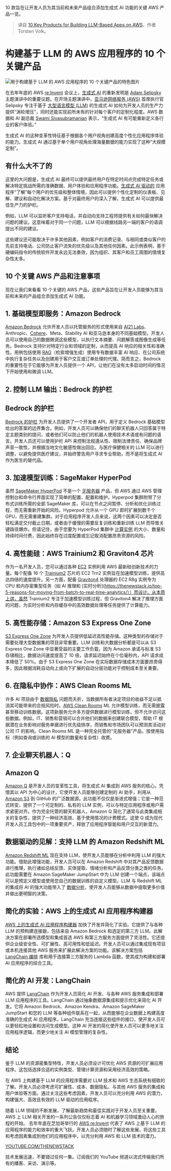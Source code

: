 
<!--
title: 10 个用于在 AWS 上构建基于 LLM 的应用程序的关键产品
cover: https://cdn.thenewstack.io/media/2024/02/5a177a39-josue-isai-ramos-figueroa-qvbynmunj9a-unsplash-1.jpg
-->

10 款旨在让开发人员为其当前和未来产品组合添加生成式 AI 功能的关键 AWS 产品一览。

> 译自 [10 Key Products for Building LLM-Based Apps on AWS](https://thenewstack.io/10-key-products-for-building-llm-based-apps-on-aws/)，作者 Torsten Volk。


# 构建基于 LLM 的 AWS 应用程序的 10 个关键产品

![用于构建基于 LLM 的 AWS 应用程序的 10 个关键产品的特色图片](https://cdn.thenewstack.io/media/2024/02/5a177a39-josue-isai-ramos-figueroa-qvbynmunj9a-unsplash-1-1024x746.jpg)

在去年年底的 AWS [re:Invent](https://reinvent.awsevents.com/) 会议上，[生成式 AI](https://thenewstack.io/generative-ai-in-2023-genai-tools-became-table-stakes/) 的重新发明是 [Adam Selipsky](https://www.linkedin.com/in/adamselipsky/) 主题演讲中的重要议题。在开场主题演讲中，[亚马逊网络服务 (AWS)](https://aws.amazon.com/?utm_content=inline-mention) 首席执行官 Selipsky 专注于基于 [大型语言模型 (LLM)](https://thenewstack.io/llm-app-ecosystem-whats-new-and-how-cloud-native-is-adapting/) 的生成式 AI 如何为开发人员的生产力提供“涡轮增压”，同时还能实现前所未有的针对每个客户的定制化程度。AWS 数据和 AI 副总裁 [Swami Sivasubramanian](https://www.linkedin.com/in/swaminathansivasubramanian/) 表示，“生成式 AI 有可能重新定义各行业的客户体验。”

生成式 AI 的这种变革性特征基于根据各个用户视角创建高度个性化应用程序体验的能力。生成式 AI 通过基于单个用户视角处理海量数据的能力实现了这种“大规模定制”。

## 有什么大不了的

这里的大问题是，生成式 AI 最终可以提供最终用户在特定时间点完成特定任务或解决特定挑战所需的准确数据、用户体验和应用程序功能。[生成式 AI 驱动的](https://thenewstack.io/is-ai-a-job-killer-ai-driven-development-tools-offer-clues/) 应用程序“了解”每个用户的优先级和整体情境，因此可以提供个性化定制的仪表板、见解、建议和自动化解决方案。基于对最终用户的深入了解，生成式 AI 可以提供最佳生产力的护栏。

例如，LLM 可以监听客户支持电话，并自动向支持工程师提供有关如何最快解决问题的建议。这意味着对于同一个问题，LLM 可以根据线路另一端的客户的语调提出不同的建议。

这些建议还可能取决于许多其他因素，例如客户的消费记录、与相同或类似客户的先前支持电话、公司防止客户流失的优先级以及其他任何因素。此示例表明，基于硬编码指令的传统软件开发永远无法奏效，因为组织、其客户和员工周围的情境复杂性太多。

## 10 个关键 AWS 产品和注意事项

现在让我们来看看 10 个关键的 AWS 产品，这些产品旨在让开发人员能够为其当前和未来的产品组合添加生成式 AI 功能。

## 1. 基础模型即服务：Amazon Bedrock

[Amazon Bedrock](https://aws.amazon.com/bedrock/) 允许开发人员以托管服务的形式使用来自 [AI21 Labs](https://thenewstack.io/ai21-labs-releases-jurassic-2-its-new-large-language-model/)、Anthropic、[Cohere](https://thenewstack.io/cohere-vs-openai-in-the-enterprise-which-will-cios-choose/)、Meta、Stability AI 和亚马逊本身的不同基础模型。开发人员可以使用自己的数据微调这些模型，以执行文本摘要、问题解答或图像生成等任务。Bedrock 支持针对特定行业和领域的定制，从而提高 AI 响应的相关性和准确性。用例包括使用 [RAG](https://en.wikipedia.org/wiki/Prompt_engineering#Retrieval-augmented_generation)（检索增强生成）使用专有数据丰富 AI 响应、在公司系统中执行复杂任务以及创建用于客户交互或订单处理的代理。简而言之，Bedrock 的重要性在于它能够为开发人员提供一个 API，让他们在没有太多启动时间的情况下开始使用和微调 LLM。

## 2. 控制 LLM 输出：Bedrock 的护栏
## Bedrock 的护栏

[Bedrock 的护栏](https://aws.amazon.com/bedrock/guardrails/) 为开发人员提供了一个开发者 API，用于定义 Bedrock 基础模型给出的答案的边界集合。例如，开发人员可以确保他们的聊天机器人只回答属于特定主题类别的提问，或者他们可以防止他们的机器人使用技术术语或有问题的语言。开发人员还可以使用护栏 API 来控制法规遵从性、限制法律责任、确保品牌声音一致性，并根据当地文化敏感性做出回应。与医疗保健相关的 LLM 可以进行调整，以避免提供医疗建议，并始终警告用户寻求专业帮助，而不是将生成式 AI 作为医生的替代品。

## 3. 加速模型训练：SageMaker HyperPod

虽然 [SageMaker HyperPod](https://aws.amazon.com/sagemaker/hyperpod/) 不是一个 [无服务器](https://thenewstack.io/serverless/) 产品，但 AWS 通过 AWS 管理控制台和命令行界面实现了简单的配置、配置和维护。Hyperpod 集群附带了分布式训练所需的全部 SageMaker 库，可以在节点之间暂停、分析和优化训练过程，而无需重新开始的风险。Hyperpod 允许从一个 GPU 即时扩展到数千个 GPU，而无需重建集群。对于应用程序开发人员来说，这两个因素可以决定是否轻松满足交付截止日期，或者由于缓慢的需要反复训练和重新训练 LLM 而导致关键路径爆炸。但请记住，由于您要为 HyperPod 集群中 [计算实例](https://thenewstack.io/cloud-bill-risks-of-aws-reserved-instances-and-savings-plans/) 的大小、数量和持续时间付费，因此始终存在过度配置或忘记取消配置昂贵资源的风险。

## 4. 高性能硅：AWS Trainium2 和 Graviton4 芯片

作为一名开发人员，您可以通过各种 [EC2](https://thenewstack.io/inside-a-privilege-escalation-attack-via-amazon-web-services-ec2/) 实例利用 AWS 最新硅创新技术的力量。每个配备 16 个 [Trainium2](https://aws.amazon.com/machine-learning/trainium/) 芯片的 EC2 Trn2 实例旨在加速模型训练，提供高达四倍的速度提升。另一方面，配备 [Graviton4](https://aws.amazon.com/ec2/graviton/) 处理器的 EC2 R8g 实例专为 CPU 和内存密集型任务（如 AI 推理和 [实时分析](https://thenewstack.io/top-5-reasons-for-moving-from-batch-to-real-time-analytics/））而设计。从本质上讲，虽然 Trainium2 专注于加速模型训练过程，但 Graviton4 解决了推理方面的问题，为实时分析和内存缓存中的高效数据处理等任务提供了计算能力。

## 5. 高性能存储：Amazon S3 Express One Zone

[S3 Express One Zone](https://aws.amazon.com/s3/storage-classes/express-one-zone/) 为开发人员提供低延迟高性能存储。这种类型的存储对于需要处理大型数据集的项目非常重要。LLM 训练和大数据分析都是可以从 S3 Express One Zone 中显著受益的主要工作负载，因为 Amazon 承诺与标准 S3 存储相比，数据访问速度提高了 10 倍，请求延迟始终在个位毫秒内，API 请求成本降低了 50%。由于 S3 Express One Zone 在实际数据存储成本方面要昂贵得多，因此根据消耗自动向上或向下扩展的自动分层功能对于控制成本至关重要。

## 6. 在隐私中协作：AWS Clean Rooms ML

许多 AI 项目由于 [数据隐私](https://thenewstack.io/llms-and-data-privacy-navigating-the-new-frontiers-of-ai/) 问题而夭折，当数据所有者决定项目的收益不足以抵消其可能带来的合规风险时。[AWS Clean Rooms](https://aws.amazon.com/clean-rooms/) ML 允许模型训练，而无需披露甚至移动训练数据。这项新服务允许多方提供数据进行模型训练，但不允许访问这些数据。例如，IT、销售和营销可以合并他们的数据来创建联合模型，帮助 IT 根据潜在业务影响对服务单据进行优先级排序，而销售和市场团队可以预测其活动对公司 IT 的影响。Clean Rooms ML 是一种完全托管的“无服务器”产品，按使用指标（例如查询或训练的 AI 模型的数量和复杂性）收费。

## 7. 企业聊天机器人：Q
## Amazon Q
[Amazon Q](https://aws.amazon.com/q/) 是开发人员的变革性工具，将生成式 AI 集成到 AWS 服务的核心。凭借其以 API 为中心的设计，它使开发人员能够创建定制的 AI 助手，利用从 [Amazon S3](https://thenewstack.io/amazon-s3-express-one-zone-introduces-near-real-time-object-storage/) 到 GitHub 的广泛数据源。此功能不仅仅是渐进式增强；它是一种范式转变，提供了一个可定制的、私有的 LLM 实例，可以与特定应用程序或用户需求紧密对齐。作为完全托管的聊天机器人，Amazon Q 简化了通常与此类集成相关的复杂性，提供了一种经济高效、基于使用情况的计费模式。这使 Q 成为现代开发人员工具包中的一项重要资产，释放了应用程序智能和用户交互的新潜力。

## 数据驱动的见解：支持 LLM 的 Amazon Redshift ML
[Amazon Redshift ML](https://aws.amazon.com/redshift/features/redshift-ml/) 现在支持 LLM，使开发人员能够在分析中利用 LLM 的强大功能。借助此增强功能，开发人员可以在 Amazon Redshift 中对其产品反馈数据进行推理，执行诸如总结反馈、实体提取、情绪分析和产品反馈分类之类的任务。此功能需要在 Amazon SageMaker JumpStart 中为 LLM 创建一个端点，该端点可以是预定义模型或使用您自己的数据训练的自定义模型。LLM 与 Redshift ML 的集成将 AI 的强大功能带入了 [数据分析](https://thenewstack.io/whats-pipeline-free-real-time-data-analytics/)，使开发人员能够从数据中提取更多价值并做出更明智的决策。

## 简化的实验：AWS 上的生成式 AI 应用程序构建器
[AWS 上的生成式 AI 应用程序构建器](https://aws.amazon.com/solutions/implementations/generative-ai-application-builder-on-aws/) 加快了开发并简化了实验。它提供了与各种 LLM 的预构建连接器，包括来自 Amazon Bedrock 和选定的第三方 LLM。此解决方案在部署所选模型和集成首选 AWS 和第三方服务方面提供了灵活性。它还提供企业级安全性、可扩展性、高可用性和低延迟。开发人员可以通过集成现有项目或本机连接其他 AWS 服务来扩展此解决方案的功能。该解决方案包括 [LangChain 编排](https://thenewstack.io/langchain-the-trendiest-web-framework-of-2023-thanks-to-ai/) 库和用于连接第三方服务的 Lambda 函数，使其成为构建和部署 AI 应用程序的综合工具。

## 简化的 AI 开发：LangChain
AWS 提供 [LangChain](https://aws.amazon.com/what-is/langchain/) 作为开发人员简化 AI 开发、与各种 AWS 服务集成和部署 LLM 应用程序的工具。LangChain 通过抽象数据源集成和提示优化来简化 AI 开发。它将 Amazon Bedrock、Amazon Kendra、Amazon SageMaker JumpStart 和您的 LLM 等各种组件联系在一起，从而能够在企业数据上构建高度准确的生成式 AI 应用程序。LangChain 充当连接这些组件的接口，使开发人员可以更轻松地设置和访问生成模型。这种 AI 开发的简化使开发人员可以更多地关注应用程序逻辑，而更少地关注 AI 模型管理的复杂性。

## 结论
鉴于 LLM 的资源密集型特性，开发人员必须设计可优化 AWS 资源的可扩展应用程序。这包括选择合适的实例类型、管理计算资源和采用经济高效的策略。

在 AWS 上构建基于 LLM 的应用程序需要对 LLM 技术和 AWS 生态系统有细致的了解。开发人员必须考虑可扩展性、成本、数据隐私、与其他 AWS 服务的集成和用户体验等方面。通过关注这些考虑因素，开发人员可以充分利用 AWS 的潜力，构建强大、高效且有效的 LLM 驱动的应用程序。

随着 LLM 领域的不断发展，了解最新趋势和最佳实践对于开发人员至关重要。AWS 上 LLM 相关开发的一系列公告仅仅标志着 AI 和机器学习领域激动人心的旅程的开始。
去年年底在芝加哥举行的 [AWS re:Invent](https://thenewstack.io/aws-goes-deep-on-ai-chip-power-and-cost-savings/) 代表了 AWS 上基于 LLM 的应用程序的能力和效率的重大飞跃。开发人员必须随时了解这些发展，将这些工具和考虑因素集成到他们的应用程序中，以充分利用 AWS 和 LLM 技术的潜力。

[YOUTUBE.COM/THENEWSTACK](https://youtube.com/thenewstack?sub_confirmation=1)

技术发展迅速，不要错过任何一集。订阅我们的 YouTube 频道以流式传输我们所有的播客、采访、演示等。